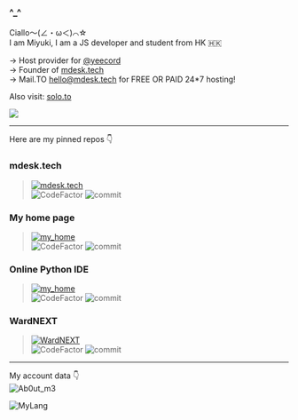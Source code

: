 ### ^_^

Ciallo～(∠・ω＜)⌒☆   
I am Miyuki, I am a JS developer and student from HK 🇭🇰

-> Host provider for [@yeecord](https://yeecord.com)  
-> Founder of [mdesk.tech](https://mdesk.tech)  
-> Mail.TO hello@mdesk.tech for FREE OR PAID 24*7 hosting!

Also visit: [solo.to](https://solo.to/yueyue)

<p herf="https://discord.com/users/847761781409447947"><img class="dcimg" src="https://discord.c99.nl/widget/theme-4/847761781409447947.png"></p>

---

Here are my pinned repos 👇

### mdesk.tech
> [![mdesk.tech](https://miyuki-github.vercel.app/api/pin?username=YueMiyuki&repo=mdesk.tech&title_color=fff&icon_color=f9f9f9&text_color=9f9f9f&bg_color=151515&border_radius=10&show_owner=true)](https://github.com/YueMiyuki/mdesk.tech)  
> ![CodeFactor](https://img.shields.io/codefactor/grade/github/YueMiyuki/mdesk.tech?style=for-the-badge&logo=codefactor) ![commit](https://img.shields.io/github/last-commit/YueMiyuki/mdesk.tech?color=%23181717&logo=GitHub&style=for-the-badge)  

### My home page
> [![my_home](https://miyuki-github.vercel.app/api/pin?username=YueMiyuki&repo=my-home&title_color=fff&icon_color=f9f9f9&text_color=9f9f9f&bg_color=151515&border_radius=10&show_owner=true)](https://github.com/YueMiyuki/my-home)  
> ![CodeFactor](https://img.shields.io/codefactor/grade/github/YueMiyuki/my-home?style=for-the-badge&logo=codefactor) ![commit](https://img.shields.io/github/last-commit/YueMiyuki/my-home?color=%23181717&logo=GitHub&style=for-the-badge)  


### Online Python IDE
> [![my_home](https://miyuki-github.vercel.app/api/pin?username=YueMiyuki&repo=py-ide&title_color=fff&icon_color=f9f9f9&text_color=9f9f9f&bg_color=151515&border_radius=10&show_owner=true)](https://github.com/YueMiyuki/py-ide)  
> ![CodeFactor](https://img.shields.io/codefactor/grade/github/YueMiyuki/py-ide?style=for-the-badge&logo=codefactor) ![commit](https://img.shields.io/github/last-commit/YueMiyuki/py-ide?color=%23181717&logo=GitHub&style=for-the-badge)

### WardNEXT
> [![WardNEXT](https://miyuki-github.vercel.app/api/pin?username=YueMiyuki&repo=ward-next&title_color=fff&icon_color=f9f9f9&text_color=9f9f9f&bg_color=151515&border_radius=10&show_owner=true)](https://github.com/YueMiyuki/ward-next)  
> ![CodeFactor](https://img.shields.io/codefactor/grade/github/YueMiyuki/ward-next?style=for-the-badge&logo=codefactor) ![commit](https://img.shields.io/github/last-commit/YueMiyuki/ward-next?color=%23181717&logo=GitHub&style=for-the-badge)    

---
  
My account data 👇  
![Ab0ut_m3](https://miyuki-github.vercel.app/api/?username=YueMiyuki&show_icons=true&bg_color=23272A&title_color=FF73F1&text_color=FFC0CB&icon_color=9B84EE&count_private=true&include_all_commits=true&border_color=9B84EE&border_radius=10)

![MyLang](https://miyuki-github.vercel.app/api/top-langs/?username=YueMiyuki&show_icons=true&bg_color=23272A&title_color=FFC0CB&text_color=FFC0CB&icon_color=9B84EE&count_private=true&include_all_commits=true&border_color=9B84EE&border_radius=10&layout=compact)
